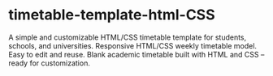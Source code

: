# timetable-template-html-CSS
A simple and customizable HTML/CSS timetable template for students, schools, and universities.  Responsive HTML/CSS weekly timetable model. Easy to edit and reuse.  Blank academic timetable built with HTML and CSS – ready for customization.

